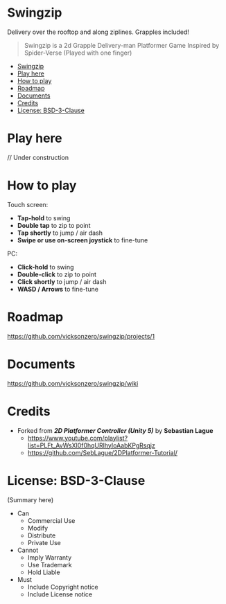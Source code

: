 # Swingzip

Delivery over the rooftop and along ziplines. Grapples included!

> Swingzip is a 2d Grapple Delivery-man Platformer Game Inspired by Spider-Verse (Played with one finger)


- [Swingzip](#swingzip)
- [Play here](#play-here)
- [How to play](#how-to-play)
- [Roadmap](#roadmap)
- [Documents](#documents)
- [Credits](#credits)
- [License: BSD-3-Clause](#license-bsd-3-clause)


# Play here

// Under construction

# How to play

Touch screen:

- **Tap-hold** to swing
- **Double tap** to zip to point
- **Tap shortly** to jump / air dash
- **Swipe or use on-screen joystick** to fine-tune

PC:

- **Click-hold** to swing
- **Double-click** to zip to point
- **Click shortly** to jump / air dash
- **WASD / Arrows** to fine-tune


# Roadmap

https://github.com/vicksonzero/swingzip/projects/1

# Documents

https://github.com/vicksonzero/swingzip/wiki

# Credits

- Forked from ***2D Platformer Controller (Unity 5)*** by **Sebastian Lague**
  - https://www.youtube.com/playlist?list=PLFt_AvWsXl0f0hqURlhyIoAabKPgRsqjz  
  - https://github.com/SebLague/2DPlatformer-Tutorial/


# License: BSD-3-Clause

(Summary here)

- Can
    - Commercial Use
    - Modify
    - Distribute
    - Private Use
- Cannot
    - Imply Warranty
    - Use Trademark
    - Hold Liable
- Must
    - Include Copyright notice
    - Include License notice
